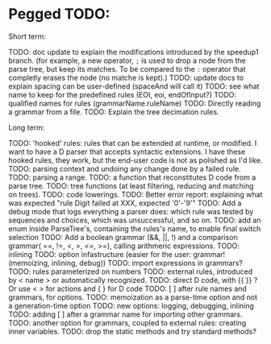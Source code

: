 Pegged TODO:
============

Short term:

TODO: doc update to explain the modifications introduced by the speedup1 branch.
(for example, a new operator, `;` is used to drop a node from the parse tree, but keep its matches. To be compared to the `:` operator that completly erases the node (no matche is kept).)
TODO: update docs to explain spacing can be user-defined (spaceAnd will call it)
TODO: see what name to keep for the predefined rules (EOI, eoi, endOfInput?)
TODO: qualified names for rules (grammarName.ruleName)
TODO: Directly reading a grammar from a file.
TODO: Explain the tree decimation rules.

Long term:

TODO: 'hooked' rules: rules that can be extended at runtime, or modified. I want to have a D parser that accepts syntactic extensions. I have these hooked rules, they work, but the end-user code is not as polished as I'd like.
TODO: parsing context and undoing any change done by a failed rule.
TODO: parsing a range.
TODO: a function that reconstitutes D code from a parse tree.
TODO: tree functions (at least filtering, reducing and matching on trees).
TODO: code lowerings.
TODO: Better error report: explaining what was expected "rule Digit failed at XXX, expected '0'-'9'"
TODO: Add a debug mode that logs everything a parser does: which rule was tested by sequences and choices, which was unsuccessful, and so on.
TODO: add an enum inside ParseTree's, containing the rules's name, to enable final switch selection
TODO: Add a boolean grammar (&&, ||, !) and a comparison grammar( ==, !=, <, >, <=, >=), calling arithmeric expressions.
TODO: inlining
TODO: option infastructure (easier for the user: grammar!(memoizing, inlining, debug))
TODO: import expressions in grammars?
TODO: rules parameterized on numbers
TODO: external rules, introduced by < name > or automatically recognized.
TODO: direct D code, with {{ }} ? Or use < > for actions and { } for D code
TODO: [ ] after rule names and grammars, for options. 
TODO: memoization as a parse-time option and not a generation-time option
TODO: new options: logging, debugging, inlining
TODO: adding [ ] after a grammar name for importing other grammars.
TODO: another option for grammars, coupled to external rules: creating inner variables.
TODO: drop the static methods and try standard methods?
